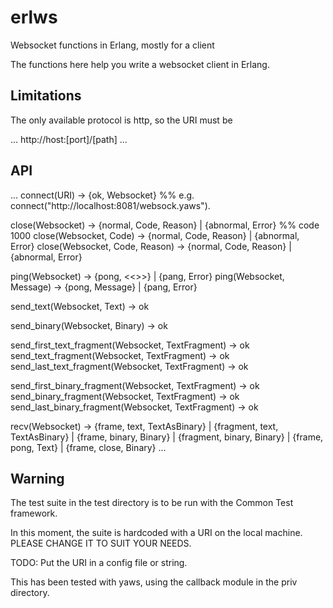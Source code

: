erlws
=====

Websocket functions in Erlang, mostly for a client

The functions here help you write a websocket client in Erlang.

Limitations
-----------

The only available protocol is http, so the URI must be 

...
http://host:[port]/[path]
...

API
---

...
connect(URI) -> {ok, Websocket}
%% e.g. connect("http://localhost:8081/websock.yaws").

close(Websocket) -> {normal, Code, Reason} | {abnormal, Error} %% code 1000
close(Websocket, Code) -> {normal, Code, Reason} | {abnormal, Error}
close(Websocket, Code, Reason) -> {normal, Code, Reason} | {abnormal, Error}

ping(Websocket) -> {pong, <<>>} | {pang, Error}
ping(Websocket, Message) -> {pong, Message} | {pang, Error}

send_text(Websocket, Text) -> ok

send_binary(Websocket, Binary) -> ok

send_first_text_fragment(Websocket, TextFragment) -> ok
send_text_fragment(Websocket, TextFragment) -> ok
send_last_text_fragment(Websocket, TextFragment) -> ok

send_first_binary_fragment(Websocket, TextFragment) -> ok
send_binary_fragment(Websocket, TextFragment) -> ok
send_last_binary_fragment(Websocket, TextFragment) -> ok

recv(Websocket) -> 
		{frame, text, TextAsBinary} | 
		{fragment, text, TextAsBinary} |
		{frame, binary, Binary} | 
		{fragment, binary, Binary} |
		{frame, pong, Text} | 
		{frame, close, Binary}
...

Warning
-------

The test suite in the test directory is to be run with the Common Test framework. 

In this moment, the suite is hardcoded with a URI on the local machine. PLEASE CHANGE IT TO SUIT YOUR NEEDS. 

TODO: Put the URI in a config file or string.

This has been tested with yaws, using the callback module in the priv directory.


		